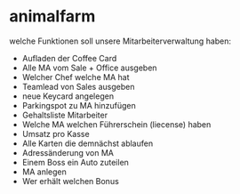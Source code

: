 # animalfarm

welche Funktionen soll unsere Mitarbeiterverwaltung haben: 
* Aufladen der Coffee Card
* Alle MA vom Sale + Office ausgeben
* Welcher Chef welche MA hat
* Teamlead von Sales ausgeben
* neue Keycard angelegen
* Parkingspot zu MA hinzufügen
* Gehaltsliste Mitarbeiter
* Welche MA welchen Führerschein (liecense) haben
* Umsatz pro Kasse
* Alle Karten die demnächst ablaufen
* Adressänderung von MA
* Einem Boss ein Auto zuteilen
* MA anlegen
* Wer erhält welchen Bonus